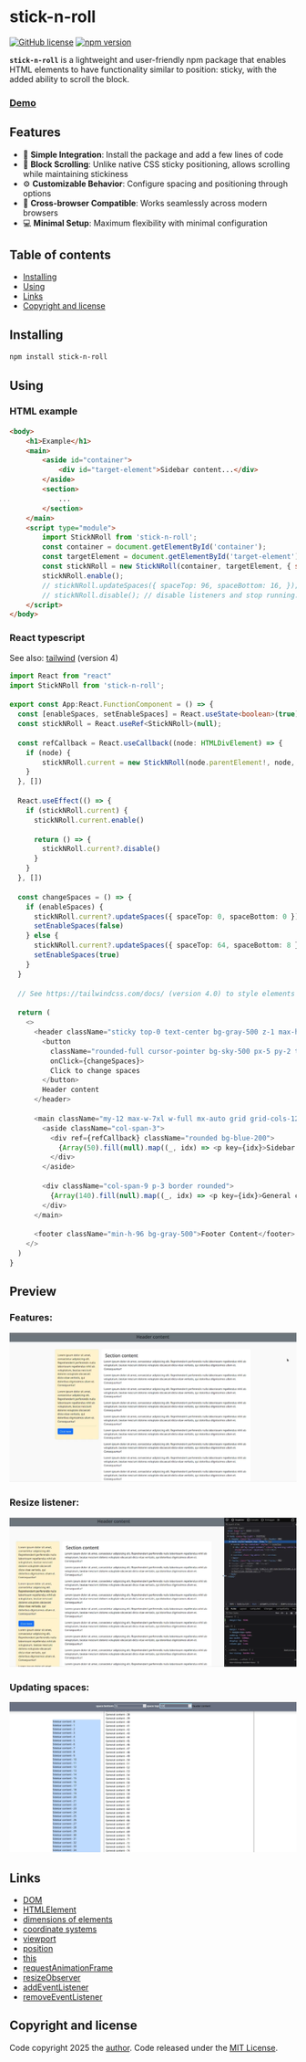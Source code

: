 # stick-n-roll

[![GitHub license](https://img.shields.io/badge/license-MIT-blue)](./LICENSE)
[![npm version](https://badge.fury.io/js/stick-n-roll.svg)](https://www.npmjs.com/package/stick-n-roll)

**`stick-n-roll`** is a lightweight and user-friendly npm package that enables HTML elements to have functionality similar to position: sticky, with the added ability to scroll the block.

### [Demo](https://devashtar.github.io/stick-n-roll/)

## Features

- 🌟 **Simple Integration**: Install the package and add a few lines of code
- 🔄 **Block Scrolling**: Unlike native CSS sticky positioning, allows scrolling while maintaining stickiness
- ⚙️ **Customizable Behavior**: Configure spacing and positioning through options
- 📱 **Cross-browser Compatible**: Works seamlessly across modern browsers
- 💻 **Minimal Setup**: Maximum flexibility with minimal configuration


## Table of contents

- [Installing](#installing)
- [Using](#using)
- [Links](#links)
- [Copyright and license](#copyright-and-license)

## Installing
```sh
npm install stick-n-roll
```

## Using

### HTML example
```html
<body>
    <h1>Example</h1>
    <main>
        <aside id="container">
            <div id="target-element">Sidebar content...</div>
        </aside>
        <section>
            ...
        </section>
    </main>
    <script type="module">
        import StickNRoll from 'stick-n-roll';
        const container = document.getElementById('container');
        const targetElement = document.getElementById('target-element');
        const stickNRoll = new StickNRoll(container, targetElement, { spaceBottom: 8, spaceTop: 64 });
        stickNRoll.enable();
        // stickNRoll.updateSpaces({ spaceTop: 96, spaceBottom: 16, }); // Change spaces dynamically
        // stickNRoll.disable(); // disable listeners and stop running. You can start it again with help "enable()".
    </script>
</body>
```

### React typescript

See also: [tailwind](https://tailwindcss.com/docs/) (version 4)

```ts
import React from "react"
import StickNRoll from 'stick-n-roll';

export const App:React.FunctionComponent = () => {
  const [enableSpaces, setEnableSpaces] = React.useState<boolean>(true); 
  const stickNRoll = React.useRef<StickNRoll>(null);

  const refCallback = React.useCallback((node: HTMLDivElement) => {
    if (node) {
        stickNRoll.current = new StickNRoll(node.parentElement!, node, { spaceBottom: 8, spaceTop: 64 });
    }
  }, [])

  React.useEffect(() => {
    if (stickNRoll.current) {
      stickNRoll.current.enable()

      return () => {
        stickNRoll.current?.disable()
      }
    }
  }, [])

  const changeSpaces = () => {
    if (enableSpaces) {
      stickNRoll.current?.updateSpaces({ spaceTop: 0, spaceBottom: 0 });
      setEnableSpaces(false)
    } else {
      stickNRoll.current?.updateSpaces({ spaceTop: 64, spaceBottom: 8 });
      setEnableSpaces(true)
    }
  }

  // See https://tailwindcss.com/docs/ (version 4.0) to style elements with utility classes

  return (
    <>
      <header className="sticky top-0 text-center bg-gray-500 z-1 max-h-14 h-14 p-2 shadow-lg" style={{ height: 64 }}>
        <button 
          className="rounded-full cursor-pointer bg-sky-500 px-5 py-2 text-sm leading-5 font-semibold text-white hover:bg-sky-700"
          onClick={changeSpaces}>
          Click to change spaces
        </button>
        Header content
      </header>
      
      <main className="my-12 max-w-7xl w-full mx-auto grid grid-cols-12 gap-5">
        <aside className="col-span-3">
          <div ref={refCallback} className="rounded bg-blue-200">
            {Array(50).fill(null).map((_, idx) => <p key={idx}>Sidebar content - {idx}</p>)}
          </div>
        </aside>

        <div className="col-span-9 p-3 border rounded">
          {Array(140).fill(null).map((_, idx) => <p key={idx}>General content - {idx}</p>)}
        </div>
      </main>

      <footer className="min-h-96 bg-gray-500">Footer Content</footer>
    </>
  )
}
```

## Preview

### Features:
[![See video](./assets/features.png)](./assets/features.mp4)

### Resize listener:
[![See video](./assets/resize.png)](./assets/resize.mp4)

### Updating spaces:
[![See video](./assets/update_spaces.png)](./assets/update_spaces.mp4)

## Links

- [DOM](https://developer.mozilla.org/en-US/docs/Glossary/DOM)
- [HTMLElement](https://developer.mozilla.org/en-US/docs/Web/API/HTMLElement)
- [dimensions of elements](https://developer.mozilla.org/en-US/docs/Web/API/CSS_Object_Model/Determining_the_dimensions_of_elements)
- [coordinate systems](https://developer.mozilla.org/en-US/docs/Web/CSS/CSSOM_view/Coordinate_systems)
- [viewport](https://developer.mozilla.org/en-US/docs/Glossary/Viewport)
- [position](https://developer.mozilla.org/en-US/docs/Web/CSS/position)
- [this](https://developer.mozilla.org/en-US/docs/Web/JavaScript/Reference/Operators/this)
- [requestAnimationFrame](https://developer.mozilla.org/en-US/docs/Web/API/Window/requestAnimationFrame)
- [resizeObserver](https://developer.mozilla.org/en-US/docs/Web/API/ResizeObserver)
- [addEventListener](https://developer.mozilla.org/en-US/docs/Web/API/EventTarget/addEventListener)
- [removeEventListener](https://developer.mozilla.org/en-US/docs/Web/API/EventTarget/removeEventListener)

## Copyright and license

Code copyright 2025 the [author](https://github.com/devashtar). Code released under the [MIT License](./LICENSE).